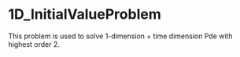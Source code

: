 # 1D_InitialValueProblem
This problem is used to solve 1-dimension + time dimension Pde with highest order 2.
